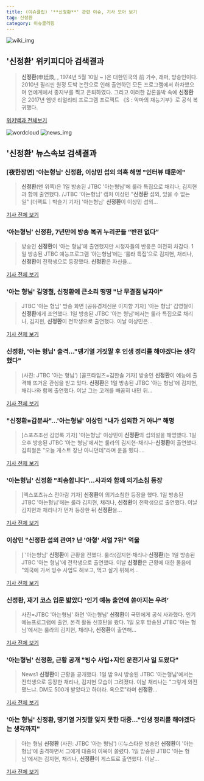 ```yaml
---
title: (이슈클립) '**신정환**' 관련 이슈, 기사 모아 보기
tag: 신정환
category: 이슈클리핑
---
```

![wiki_img](https://user-images.githubusercontent.com/42597476/44503234-41136a80-a6d0-11e8-9071-6fc6418eafe4.png)
## **'**신정환**'** 위키피디아 검색결과
>**신정환**(申廷煥, , 1974년 5월 10일 ~ )은 대한민국의 前 가수, 래퍼, 방송인이다. 2010년 필리핀 원정 도박 논란으로 인해 출연하던 모든 프로그램에서 하차했으며 연예계에서 종지부를 찍고 은퇴하였다. 그리고 이러한 갑론을박 속에 **신정환**은 2017년 엠넷 리얼리티 프로그램 프로젝트 《S : 악마의 재능기부》로 공식 복귀했다.

<a href="https://ko.wikipedia.org/wiki/신정환" target="_blank">위키백과 전체보기</a>

![wordcloud](https://s3.ap-northeast-2.amazonaws.com/lyrics101-wordcloud/2018-09-02-1535831751.png)
![news_img](https://user-images.githubusercontent.com/42597476/44507050-1206f400-a6e4-11e8-8d98-7ffbfebb353f.png)
## **'**신정환**'** 뉴스속보 검색결과
### [夜한장면] '아는형님' **신정환**, 이상민 섭외 의혹 해명 "인터뷰 때문에"

>**신정환**(맨 위쪽)은 1일 방송된 JTBC '아는형님'에 룰라 특집으로 채리나, 김지현과 함께 출연했다. /JTBC '아는형님' 캡처 이상민 "**신정환** 섭외, 있을 수 없는 일" [더팩트｜박슬기 기자] '아는형님' **신정환**이 이상민 섭외...

<a href="http://news.tf.co.kr/read/entertain/1732188.htm" target="_blank">기사 전체 보기</a>

### ‘아는형님’ **신정환**, 7년만에 방송 복귀 누리꾼들 “반전 없다”

>방송인 **신정환**이 ‘아는 형님’에 출연했지만 시청자들의 반응은 여전히 차갑다. 1일 방송된 JTBC 예능프로그램 ‘아는형님’에는 ‘룰라 특집’으로 김지현, 채리나, **신정환**이 전학생으로 등장했다. **신정환**은 자신을...

<a href="http://www.kookje.co.kr/news2011/asp/newsbody.asp?code=0500&key=20180902.99099000167" target="_blank">기사 전체 보기</a>

### '아는 형님' 김영철, **신정환**에 큰소리 떵떵 "난 무결점 남자야"

>JTBC '아는 형님' 방송 화면 [공유경제신문 이지향 기자] '아는 형님' 김영철이 **신정환**에게 조언했다. 1일 방송된 JTBC '아는 형님'에서는 룰라 특집으로 채리나, 김지현, **신정환**이 전학생으로 출연했다. 이날 이상민은...

<a href="http://www.seconomy.kr/view.php?ud=201809020056256946d474ea8690_2" target="_blank">기사 전체 보기</a>

### **신정환**, '아는 형님' 출격…"뎅기열 거짓말 후 인생 정리를 해야겠다는 생각했다"

>(사진: JTBC '아는 형님') [골프타임즈=김한솔 기자] 방송인 **신정환**이 예능에 출격해 뜨거운 관심을 받고 있다. **신정환**은 1일 방송된 JTBC '아는 형님'에 김지현, 채리나와 함께 출연했다. 이날 그는 고개를 빼꼼히 내민 뒤...

<a href="http://www.thegolftimes.co.kr/news/articleView.html?idxno=36120" target="_blank">기사 전체 보기</a>

### "**신정환**=갑분싸"…'아는형님' 이상민 "내가 섭외한 거 아냐" 해명

>[스포츠조선 김영록 기자] '아는형님' 이상민이 **신정환**의 섭외설을 해명했다. 1일 오후 방송된 JTBC '아는 형님'에서는 룰라의 김지현-채리나-**신정환**이 출연했다. 김희철은 "오늘 게스트 장난 아니던데"라며 운을 뗐다....

<a href="http://sports.chosun.com/news/ntype.htm?id=201809010100008770000547&servicedate=20180901" target="_blank">기사 전체 보기</a>

### '아는형님' **신정환** "죄송합니다"…사과와 함께 의기소침 등장

>[엑스포츠뉴스 전아람 기자] **신정환**이 의기소침한 등장을 했다. 1일 방송된 JTBC '아는형님'에는 룰라 김지현, 채리나, **신정환**이 전학생으로 출연했다. 이날 김지현과 채리나가 먼저 등장한 뒤 **신정환**을...

<a href="http://www.xportsnews.com/?ac=article_view&entry_id=1014358" target="_blank">기사 전체 보기</a>

### 이상민 "**신정환** 섭외 관여? 난 '아형' 서열 7위" 억울

>[ '아는형님' **신정환**이 근황을 전했다. 룰라(김지현·채리나·**신정환**)는 1일 방송된 JTBC '아는 형님'에 전학생으로 출연했다. 이날 **신정환**은 근황에 대한 물음에 "외국에 가서 빙수 사업도 해보고, 먹고 살기 위해서...

<a href="http://isplus.live.joins.com/news/article/aid.asp?aid=22525667" target="_blank">기사 전체 보기</a>

### **신정환**, 재기 코스 입문 밟았다 ‘인기 예능 출연에 쏟아지는 우려’

>사진=JTBC '아는형님' 화면 ‘아는형님’ **신정환**이 국민에게 공식 사과했다. 인기 예능프로그램에 출연, 본격 활동 신호탄을 쐈다. 1일 오후 방송된 JTBC '아는 형님'에서는 룰라의 김지현, 채리나, **신정환**이 출연해...

<a href="http://www.nextdaily.co.kr/news/article.html?id=20180902800014" target="_blank">기사 전체 보기</a>

### '아는형님' **신정환**, 근황 공개 "빙수 사업+지인 운전기사 일 도왔다"

>News1 **신정환**이 근황을 공개했다. 1일 밤 9시 방송된 JTBC '아는형님'에서는 전학생으로 등장한 채리나, 김지현 모습이 그려졌다. 이날 채리나는 "그렇게 와전됐느냐. DM도 500개 받았다고 하더라. 욕으로"라며 **신정환**...

<a href="http://news1.kr/articles/?3414827" target="_blank">기사 전체 보기</a>

### '아는 형님' **신정환**, 뎅기열 거짓말 잊지 못한 대중…"인생 정리를 해야겠다는 생각까지"

>아는 형님 **신정환** (사진: JTBC '아는 형님') ⓒ뉴스타운 방송인 **신정환**이 '아는 형님'에 출격하면서 그에게 대중의 이목이 쏠렸다. 1일 방송된 JTBC '아는 형님'에서는 김지현, 채리나, **신정환**이 게스트로 출연했다. 이날...

<a href="http://www.newstown.co.kr/news/articleView.html?idxno=338856" target="_blank">기사 전체 보기</a>


